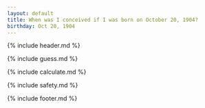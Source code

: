 ```yaml
---
layout: default
title: When was I conceived if I was born on October 20, 1904?
birthday: Oct 20, 1904
---
```


{% include header.md %}

{% include guess.md %}

{% include calculate.md %}

{% include safety.md %}

{% include footer.md %}



